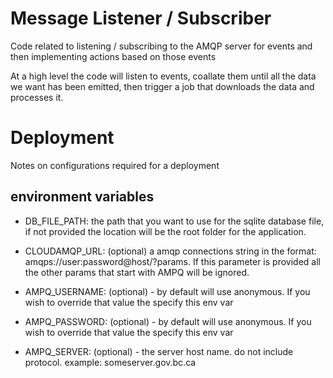# Message Listener / Subscriber

Code related to listening / subscribing to the AMQP server for events and then
implementing actions based on those events

At a high level the code will listen to events, coallate them until all the data
we want has been emitted, then trigger a job that downloads the data and
processes it.

# Deployment

Notes on configurations required for a deployment

## environment variables

* DB_FILE_PATH: the path that you want to use for the sqlite database file, if
                not provided the location will be the root folder for the
                application.

* CLOUDAMQP_URL: (optional) a amqp connections string in the format:
                 amqps://user:password@host/?params.  If this parameter is
                 provided all the other params that start with AMPQ will be
                 ignored.

* AMPQ_USERNAME: (optional) - by default will use anonymous.  If you wish to
                override that value the specify this env var

* AMPQ_PASSWORD: (optional) - by default will use anonymous.  If you wish to
                override that value the specify this env var

* AMPQ_SERVER: (optional) - the server host name.  do not include protocol.
                example: someserver.gov.bc.ca